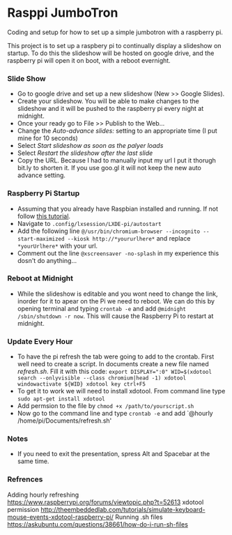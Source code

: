 # Rasppi JumboTron
Coding and setup for how to set up a simple jumbotron with a raspberry pi. 

This project is to set up a raspbery pi to continually display a slideshow on startup. To do this the slideshow will be hosted on google drive, and the raspberry pi will open it on boot, with a reboot evernight. 

### Slide Show
- Go to google drive and set up a new slideshow (New >> Google Slides). 
- Create your slideshow. You will be able to make changes to the slideshow and it will be pushed to the raspberry pi every night at midnight. 
- Once your ready go to File >> Publish to the Web... 
- Change the *Auto-advance slides:* setting to an appropriate time (I put mine for 10 seconds)
- Select *Start slideshow as soon as the palyer loads*
- Select *Restart the slideshow after the last slide*
- Copy the URL. Because I had to manually input my url I put it thorugh bit.ly to shorten it. If you use goo.gl it will not keep the new auto advance setting.

### Raspberry Pi Startup
- Assuming that you already have Raspbian installed and running. If not follow [this tutorial](https://www.raspberrypi.org/documentation/installation/installing-images/).
- Navigate to `.config/lxsession/LXDE-pi/autostart`
- Add the following line `@/usr/bin/chromium-browser --incognito --start-maximized --kiosk http://*yoururlhere*` and replace `*yourUrlhere*` with your url. 
- Comment out the line `@xscreensaver -no-splash` in my experience this dosn't do anything...

### Reboot at Midnight
- While the slideshow is editable and you wont need to change the link, inorder for it to apear on the Pi we need to reboot. We can do this by opening terminal and typing `crontab -e` and add `@midnight /sbin/shutdown -r now`. This will cause the Raspberry Pi to restart at midnight. 

### Update Every Hour
- To have the pi refresh the tab were going to add to the crontab. First well need to create a script. In documents create a new file named *refresh.sh*. Fill it with this code:
`export DISPLAY=":0"
WID=$(xdotool search --onlyvisible --class chromium|head -1)
xdotool windowactivate ${WID}
xdotool key ctrl+F5`
- To get it to work we will need to install xdotool. From command line type `sudo apt-get install xdotool`
- Add permsion to the file by `chmod +x /path/to/yourscript.sh`
- Now go to the command line and type `crontab -e` and add `@hourly /home/pi/Documents/refresh.sh'

### Notes
- If you need to exit the presentation, spress Alt and Spacebar at the same time. 


### Refrences
Adding hourly refreshing https://www.raspberrypi.org/forums/viewtopic.php?t=52613
xdotool permission http://theembeddedlab.com/tutorials/simulate-keyboard-mouse-events-xdotool-raspberry-pi/
Running .sh files https://askubuntu.com/questions/38661/how-do-i-run-sh-files
